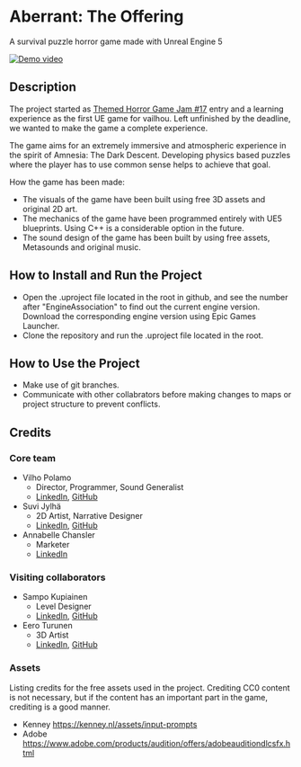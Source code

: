 # Aberrant: The Offering
A survival puzzle horror game made with Unreal Engine 5

[![Demo video](https://img.youtube.com/vi/tpm9ypPpjA8/0.jpg)](https://www.youtube.com/watch?v=tpm9ypPpjA8)

## Description
The project started as [Themed Horror Game Jam #17](https://itch.io/jam/themed-horror-game-jam-17) entry and a learning experience as the first UE game for vailhou. Left unfinished by the deadline, we wanted to make the game a complete experience.

The game aims for an extremely immersive and atmospheric experience in the spirit of Amnesia: The Dark Descent. Developing physics based puzzles where the player has to use common sense helps to achieve that goal.

How the game has been made:
- The visuals of the game have been built using free 3D assets and original 2D art.
- The mechanics of the game have been programmed entirely with UE5 blueprints. Using C++ is a considerable option in the future.
- The sound design of the game has been built by using free assets, Metasounds and original music.

## How to Install and Run the Project
- Open the .uproject file located in the root in github, and see the number after "EngineAssociation" to find out the current engine version. Download the corresponding engine version using Epic Games Launcher.
- Clone the repository and run the .uproject file located in the root.

## How to Use the Project
- Make use of git branches.
- Communicate with other collabrators before making changes to maps or project structure to prevent conflicts.

## Credits
### Core team
- Vilho Polamo
  - Director, Programmer, Sound Generalist
  - [LinkedIn](https://www.linkedin.com/in/vilho-polamo/), [GitHub](https://github.com/Vailhou)
- Suvi Jylhä
  - 2D Artist, Narrative Designer
  - [LinkedIn](https://www.linkedin.com/in/suvijjylha/), [GitHub](https://github.com/suvijj)
- Annabelle Chansler
  - Marketer
  - [LinkedIn](https://www.linkedin.com/in/annabelle-chansler/)
### Visiting collaborators
- Sampo Kupiainen
  - Level Designer
  - [LinkedIn](https://www.linkedin.com/in/sampo-kupiainen/), [GitHub](https://github.com/SJJK-Himself)
- Eero Turunen
  - 3D Artist
  - [LinkedIn](https://www.linkedin.com/in/eero-turunen/), [GitHub](https://github.com/tu0ni)

### Assets
Listing credits for the free assets used in the project. Crediting CC0 content is not necessary, but if the content has an important part in the game, crediting is a good manner.
- Kenney  https://kenney.nl/assets/input-prompts
- Adobe  https://www.adobe.com/products/audition/offers/adobeauditiondlcsfx.html
